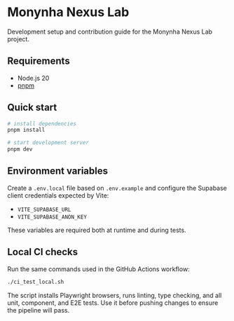 # Monynha Nexus Lab

Development setup and contribution guide for the Monynha Nexus Lab project.

## Requirements
- Node.js 20
- [pnpm](https://pnpm.io/)

## Quick start
```bash
# install dependencies
pnpm install

# start development server
pnpm dev
```

## Environment variables

Create a `.env.local` file based on `.env.example` and configure the Supabase client credentials expected by Vite:

- `VITE_SUPABASE_URL`
- `VITE_SUPABASE_ANON_KEY`

These variables are required both at runtime and during tests.

## Local CI checks
Run the same commands used in the GitHub Actions workflow:

```bash
./ci_test_local.sh
```

The script installs Playwright browsers, runs linting, type checking, and all unit, component, and E2E tests. Use it before pushing changes to ensure the pipeline will pass.
